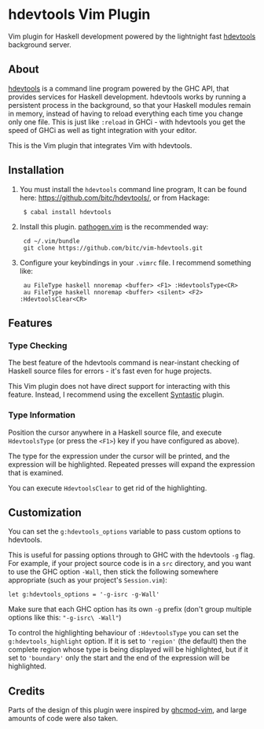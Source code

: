 hdevtools Vim Plugin
====================

Vim plugin for Haskell development powered by the lightnight fast
[hdevtools](<https://github.com/bitc/hdevtools/>) background server.


About
-----

[hdevtools](<https://github.com/bitc/hdevtools/>) is a command line program
powered by the GHC API, that provides services for Haskell development.
hdevtools works by running a persistent process in the background, so that your
Haskell modules remain in memory, instead of having to reload everything each
time you change only one file. This is just like `:reload` in GHCi - with
hdevtools you get the speed of GHCi as well as tight integration with your
editor.

This is the Vim plugin that integrates Vim with hdevtools.


Installation
------------

1. You must install the `hdevtools` command line program, It can be found
   here: <https://github.com/bitc/hdevtools/>, or from Hackage:

        $ cabal install hdevtools

2. Install this plugin. [pathogen.vim](<https://github.com/tpope/vim-pathogen/>)
   is the recommended way:

        cd ~/.vim/bundle
        git clone https://github.com/bitc/vim-hdevtools.git

3. Configure your keybindings in your `.vimrc` file. I recommend something
   like:

        au FileType haskell nnoremap <buffer> <F1> :HdevtoolsType<CR>
        au FileType haskell nnoremap <buffer> <silent> <F2> :HdevtoolsClear<CR>


Features
--------

### Type Checking ###

The best feature of the hdevtools command is near-instant checking of Haskell
source files for errors - it's fast even for huge projects.

This Vim plugin does not have direct support for interacting with this feature.
Instead, I recommend using the excellent
[Syntastic](<https://github.com/scrooloose/syntastic>) plugin.

### Type Information ###

Position the cursor anywhere in a Haskell source file, and execute
`HdevtoolsType` (or press the `<F1>`) key if you have configured as above).

The type for the expression under the cursor will be printed, and the
expression will be highlighted. Repeated presses will expand the expression
that is examined.

You can execute `HdevtoolsClear` to get rid of the highlighting.

Customization
-------------

You can set the `g:hdevtools_options` variable to pass custom options to
hdevtools.

This is useful for passing options through to GHC with the hdevtools `-g`
flag. For example, if your project source code is in a `src` directory,
and you want to use the GHC option `-Wall`, then stick the following somewhere
appropriate (such as your project's `Session.vim`):

    let g:hdevtools_options = '-g-isrc -g-Wall'

Make sure that each GHC option has its own `-g` prefix (don't group multiple
options like this: `"-g-isrc\ -Wall"`)

To control the highlighting behaviour of `:HdevtoolsType` you can set
the `g:hdevtools_highlight` option. If it is set to `'region'` (the
default) then the complete region whose type is being displayed will be
highlighted, but if it set to `'boundary'` only the start and the end of
the expression will be highlighted.

Credits
-------

Parts of the design of this plugin were inspired by
[ghcmod-vim](<https://github.com/eagletmt/ghcmod-vim/>), and large amounts of
code were also taken.
